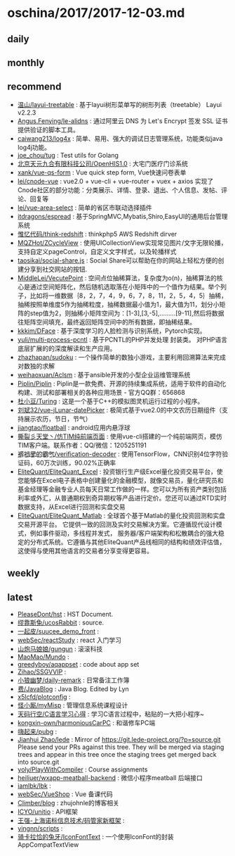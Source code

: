 # oschina/2017/2017-12-03.md



## daily



## monthly



## recommend

- [温山/layui-treetable](http://git.oschina.net/shaojiepeng/layui-treetable) : 基于layui树形菜单写的树形列表（treetable） Layui v2.2.3
- [Angus.Fenying/le-alidns](http://git.oschina.net/fenying/le-alidns) : 通过阿里云 DNS 为 Let's Encrypt 签发 SSL 证书提供验证的脚本工具。
- [caiwang213/log4x](http://git.oschina.net/caiwang213/log4x) : 简单、易用、强大的调试日志管理系统，功能类似java log4j功能。
- [joe_chou/tug](http://git.oschina.net/joezou/tug) : Test utils for Golang
- [北京天元九合有限科技公司/OpenHIS1.0](http://git.oschina.net/DzmHIS/OpenHIS) : 大宅门医疗门诊系统
- [xank/vue-qs-form](http://git.oschina.net/xank/vue-qs-form) : Vue quick step form, Vue快速问卷表单
- [lei/cnode-vue](http://git.oschina.net/leichangchun/cnode-vue) : vue2.0 + vue-cli + vue-router + vuex + axios 实现了Cnode社区的部分功能：分类展示、详情、登录、退出、个人信息、发帖、评论、回复等
- [lei/vue-area-select](http://git.oschina.net/leichangchun/vue-area-select) : 简单的省区市联动选择插件
- [itdragons/espread](http://git.oschina.net/itdragons/espread) : 基于SpringMVC,Mybatis,Shiro,EasyUI的通用后台管理系统
- [惟忆代码/think-redshift](http://git.oschina.net/bszz/think-redshift) : thinkphp5 AWS Redshift dirver
- [MQZHot/ZCycleView](http://git.oschina.net/mengqingzheng/ZCycleView) : 使用UICollectionView实现常见图片/文字无限轮播，支持自定义pageControl，自定义文字样式，以及轮播样式
- [taosikai/social-share.js](http://git.oschina.net/slince/social-share.js) : Social Share可以帮助在你的网站上轻松方便的创建分享到社交网站的按钮.
- [MiddleLei/VecutePoint](http://git.oschina.net/zl1012/VecutePoint) : 空间点位抽稀算法，复杂度为o(n)，抽稀算法的核心是通过空间矩阵化，然后随机选取落在小矩阵中的一个值作为结果。举个列子，比如将一维数据｛8，2，7，4，9，6，7，8，11，2，5，4，5｝抽稀，抽稀按照单维度5作为抽稀粒度，抽稀数据最小值为1，最大值为11，划分小矩阵的step值为2，则抽稀小矩阵空间为：[1-3],[3,-5],.........[9-11],然后将数据往矩阵空间填充，最终返回矩阵空间中的所有数据，即抽稀结果。
- [kkkim/DFace](http://git.oschina.net/kuaikuaikim/dface) : 基于深度学习的人脸检测与识别系统，Pytorch实现。
- [yuli/multi-process-pcntl](http://git.oschina.net/txinger/multi-process-pcntl) : 基于PCNTL的PHP并发处理 封装类。 对PHP语言底层扩展的的深度解读和生产应用。
- [zhazhapan/sudoku](http://git.oschina.net/zhazhapan_admin/sudoku) : 一个操作简单的数独小游戏，主要利用回溯算法来完成对数独的求解
- [weihaoxuan/Aclsm](http://git.oschina.net/weihaoxuan/Aclsm) : 基于ansible开发的小型企业运维管理系统
- [Piplin/Piplin](http://git.oschina.net/Piplin/Piplin) : Piplin是一款免费、开源的持续集成系统，适用于软件的自动化构建、测试和部署相关的各种应用场景 - 官方QQ群：656868
- [杜小豆/Turing](http://git.oschina.net/badtudou/Turing) : 这是一个基于C++的模拟图灵机运行过程的小程序。
- [刘斌32/vue-jLunar-datePicker](http://git.oschina.net/tuhe32/vue-jLunar-datePicker) : 极简式基于vue2.0的中文农历日期组件（支持展示农历，节日，节气）
- [jiangtao/floatball](http://git.oschina.net/laujiangtao/floatball) : android应用内悬浮球
- [撕裂彡天堂丶/仿TIM纯前端页面](http://git.oschina.net/SiLieSanTianTangDian/FangTIMChunQianDuanYeMian) : 使用vue-cli搭建的一个纯前端网页，模仿TIM客户端。联系作者：QQ/微信：1205251191
- [裤҉裆҉里҉的҉霸҉气҉/verification-decoder](http://git.oschina.net/kdldbq/verification-decoder) : 使用TensorFlow，CNN识别4位字符验证码，60万次训练，90.02%正确率
- [EliteQuant/EliteQuant_Excel](http://git.oschina.net/EliteQuant/EliteQuant_Excel) : 投资银行生产级Excel量化投资交易平台，使您能够在Excel电子表格中创建量化的金融模型，就像交易员，量化研究员和基金经理等金融专业人员每天日常工作做的一样。您可以为所有资产类别包括利率或外汇，从普通期权到奇异期权等产品进行定价。您还可以通过RTD实时数据支持，从Excel进行回测和实盘交易
- [EliteQuant/EliteQuant_Matlab](http://git.oschina.net/EliteQuant/EliteQuant_Matlab) : 全球首个基于Matlab的量化投资回测和实盘交易开源平台。 它提供一致的回测及实时交易解决方案。它遵循现代设计模式，例如事件驱动，多线程并发式， 服务器/客户端架构和松散耦合的强大稳定的分布式系统。它遵循与其他EliteQuant产品线相同的结构和绩效评估值，这使得与使用其他语言的交易者分享变得更容易。


## weekly



## latest

- [PleaseDont/hst](http://git.oschina.net/pleasedont/hst) : HST Document.
- [缪靠斯兔/ucosRabbit](http://git.oschina.net/ucosRabbit/ucosRabbit) : source.
- [一起皮/suucee_demo_front](http://git.oschina.net/yiqipi/suucee_demo_front) : 
- [webSec/reactStudy](http://git.oschina.net/web-Sec/reactStudy) : react 入门学习
- [山炮马娘娘/gungun](http://git.oschina.net/gws321/gungun) : 滚滚科技
- [MaoMao/Mundo](http://git.oschina.net/maomao8017/Mundo) : 
- [greedyboy/aqappset](http://git.oschina.net/greedyboy/aqappset) : code about app set
- [Zihao/SSGVVIP](http://git.oschina.net/zihao88/SSGVVIP) : 
- [小狼幽梦/daily-remark](http://git.oschina.net/venfu/daily-remark) : 日常备注工作簿
- [费/JavaBlog](http://git.oschina.net/iSingular/JavaBlog) : Java Blog. Edited by Lyn
- [x5lcfd/plotconfig](http://git.oschina.net/tinxing/plotconfig) : 
- [怪小厮/myMisp](http://git.oschina.net/GuaiXiaoSi/myMisp) : 管理信息系统课程设计
- [天码行空/C语言学习心得](http://git.oschina.net/hengheng520/CProgram) : 学习C语言过程中，粘贴的一大把小程序~
- [kongxin-own/harmoniousCarPC](http://git.oschina.net/kongxin-own/harmoniousCarPC) : 和谐修车PC端
- [嗨起来/pubg](http://git.oschina.net/guoyao110/pubg) : 
- [Jianhui Zhao/lede](http://git.oschina.net/zhaojh329/lede) : Mirror of https://git.lede-project.org/?p=source.git Please send your PRs against this tree. They will be merged via staging trees and appear in this tree once the staging trees get merged back into source.git
- [yoly/PlayWithCompiler](http://git.oschina.net/happycollecting/PlayWithCompiler_C0) : Course assignments
- [heiliuer/wxapp-meatball-backend](http://git.oschina.net/heiliuer/wxapp-meatball-backend) : 微信小程序meatball 后端接口
- [iamlbk/lbk](http://git.oschina.net/lbk/lbk) : 
- [webSec/VueShop](http://git.oschina.net/web-Sec/VueShop) : Vue 备课代码
- [Climber/blog](http://git.oschina.net/zhujohnle/blog) : zhujohnle的博客相关
- [ICYO/unitio](http://git.oschina.net/icyo/unitio) : API框架
- [王强-上海诺标信息技术/码管家新框架](http://git.oschina.net/2355780740.oschina.net/MaGuanJiaXinKuangJia) : 
- [yingnn/scripts](http://git.oschina.net/yingnn/scripts) : 
- [骑卡拉恰的兔牙/IconFontText](http://git.oschina.net/kalaqia/IconFontText) : 一个使用IconFont的封装AppCompatTextView